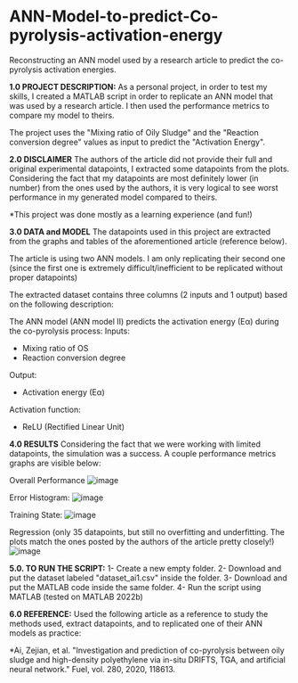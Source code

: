 # ANN-Model-to-predict-Co-pyrolysis-activation-energy
Reconstructing an ANN model used by a research article to predict the co-pyrolysis activation energies.

**1.0 PROJECT DESCRIPTION:**
As a personal project, in order to test my skills, I created a MATLAB script in order to replicate an ANN model that was used by a research article. I then used the performance metrics to compare my model to theirs. 

The project uses the "Mixing ratio of Oily Sludge" and the "Reaction conversion degree" values as input to predict the "Activation Energy".

**2.0 DISCLAIMER**
The authors of the article did not provide their full and original  experimental datapoints, I extracted some datapoints from the plots. Considering the fact that my datapoints are most definitely lower (in number) from the ones used by the authors, it is very logical to see worst performance in my generated model compared to theirs. 

*This project was done mostly as a learning experience (and fun!)

**3.0 DATA and MODEL**
The datapoints used in this project are extracted from the graphs and tables of the aforementioned article (reference below). 

The article is using two ANN models. I am only replicating their second one (since the first one is extremely difficult/inefficient to be replicated without proper datapoints)

The extracted dataset contains three columns (2 inputs and 1 output) based on the following description:

The ANN model (ANN model II) predicts the activation energy (Eα) during the co-pyrolysis process:
Inputs:

- Mixing ratio of OS
- Reaction conversion degree

Output:
- Activation energy (Eα)
 
Activation function:
- ReLU (Rectified Linear Unit)

**4.0 RESULTS**
Considering the fact that we were working with limited datapoints, the simulation was a success.
A couple performance metrics graphs are visible below:

Overall Performance
![image](https://github.com/MSF9119/ANN-Model-to-predict-Co-pyrolysis-activation-energy/assets/133431610/6a86bf90-fd74-4e10-8d99-d09ba5b21643)

Error Histogram:
![image](https://github.com/MSF9119/ANN-Model-to-predict-Co-pyrolysis-activation-energy/assets/133431610/8628d493-85f2-4047-b1a4-14e3917a21b0)

Training State:
![image](https://github.com/MSF9119/ANN-Model-to-predict-Co-pyrolysis-activation-energy/assets/133431610/beda0362-a2b7-4d6b-99ff-4490726d50e9)

Regression (only 35 datapoints, but still no overfitting and underfitting. The plots match the ones posted by the authors of the article pretty closely!)
![image](https://github.com/MSF9119/ANN-Model-to-predict-Co-pyrolysis-activation-energy/assets/133431610/65a6b447-e608-48ac-a510-da8f26ff68a2)


**5.0. TO RUN THE SCRIPT:**
1- Create a new empty folder.
2- Download and put the dataset labeled "dataset_ai1.csv" inside the folder.
3- Download and put the MATLAB code inside the same folder.
4- Run the script using MATLAB (tested on MATLAB 2022b)

**6.0 REFERENCE:**
Used the following article as a reference to study the methods used, extract datapoints, and to replicated one of their ANN models as practice:

*Ai, Zejian, et al. "Investigation and prediction of co-pyrolysis between oily sludge and high-density polyethylene via in-situ DRIFTS, TGA, and artificial neural network." Fuel, vol. 280, 2020, 118613.
